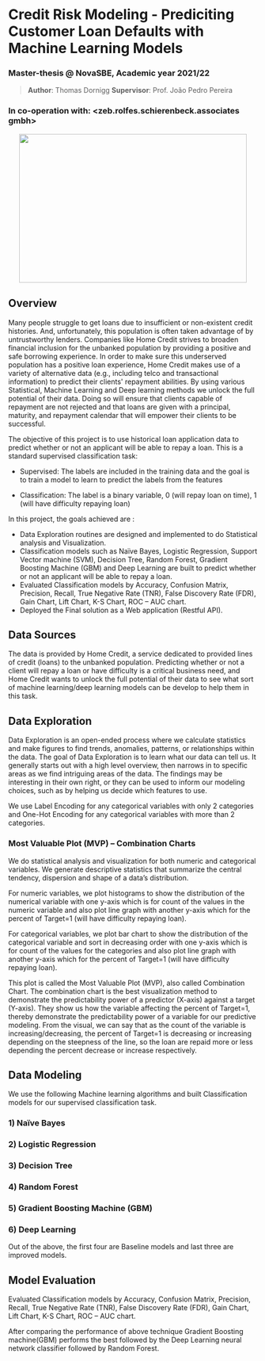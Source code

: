 # Credit Risk Modeling - Prediciting Customer Loan Defaults with Machine Learning Models
### Master-thesis @ NovaSBE, Academic year 2021/22
> **Author**: Thomas Dornigg
> **Supervisor**: Prof. João Pedro Pereira

### In co-operation with: <zeb.rolfes.schierenbeck.associates gmbh>

<p align="center">
  <img width="460" height="300" src="https://upload.wikimedia.org/wikipedia/commons/b/b2/Zeb.rolfes.schierenbeck.associates_Logo.svg">
</p>



## Overview
Many people struggle to get loans due to insufficient or non-existent credit histories. And, unfortunately, this population is often taken advantage of by untrustworthy lenders. Companies like Home Credit strives to broaden financial inclusion for the unbanked population by providing a positive and safe borrowing experience. In order to make sure this underserved population has a positive loan experience, Home Credit makes use of a variety of alternative data (e.g., including telco and transactional information) to predict their clients' repayment abilities. By using various Statistical, Machine Learning  and Deep learning methods we unlock the full potential of their data. Doing so will ensure that clients capable of repayment are not rejected and that loans are given with a principal, maturity, and repayment calendar that will empower their clients to be successful. 

The objective of this project is to use historical loan application data to predict whether or not an applicant will be able to repay a loan. This is a standard supervised classification task:

- Supervised: The labels are included in the training data and the goal is to train a model to learn to predict the labels from the features

- Classification: The label is a binary variable, 0 (will repay loan on time), 1 (will have difficulty repaying loan)

In this project, the goals achieved are :
- Data Exploration routines are designed and implemented to do Statistical analysis and Visualization.
- Classification models such as Naïve Bayes, Logistic Regression, Support Vector machine (SVM), Decision Tree, Random Forest, Gradient Boosting Machine (GBM) and Deep Learning are built to predict whether or not an applicant will be able to repay a loan. 
- Evaluated Classification models by Accuracy, Confusion Matrix, Precision, Recall, True Negative Rate (TNR), False Discovery Rate (FDR), Gain Chart, Lift Chart, K-S Chart, ROC – AUC chart.
- Deployed the Final solution as a Web application (Restful API).

## Data Sources
The data is provided by Home Credit, a service dedicated to provided lines of credit (loans) to the unbanked population. Predicting whether or not a client will repay a loan or have difficulty is a critical business need, and Home Credit wants to unlock the full potential of their data to see what sort of machine learning/deep learning models can be develop to help them in this task.

## Data Exploration
Data Exploration is an open-ended process where we calculate statistics and make figures to find trends, anomalies, patterns, or relationships within the data. The goal of Data Exploration is to learn what our data can tell us. It generally starts out with a high level overview, then narrows in to specific areas as we find intriguing areas of the data. The findings may be interesting in their own right, or they can be used to inform our modeling choices, such as by helping us decide which features to use.

We use Label Encoding for any categorical variables with only 2 categories and One-Hot Encoding for any categorical variables with more than 2 categories.

### Most Valuable Plot (MVP) – Combination Charts
We do statistical analysis and visualization for both numeric and categorical variables. We generate descriptive statistics that summarize the central tendency, dispersion and shape of a data’s distribution. 

For numeric variables, we plot histograms to show the distribution of the numerical variable with one y-axis which is for count of the values in the numeric variable and also plot line graph with another y-axis which for the percent of Target=1 (will have difficulty repaying loan).

For categorical variables, we plot bar chart to show the distribution of the categorical variable and sort in decreasing order with one y-axis which is for count of the values for the categories and also plot line graph with another y-axis which for the percent of Target=1 (will have difficulty repaying loan). 

This plot is called the Most Valuable Plot (MVP), also called Combination Chart. The combination chart is the best visualization method to demonstrate the predictability power of a predictor (X-axis) against a target (Y-axis). They show us how the variable affecting the percent of Target=1, thereby demonstrate the predictability power of a variable for our predictive modeling. From the visual, we can say that as the count of the variable is increasing/decreasing, the percent of Target=1 is decreasing or increasing depending on the steepness of the line, so the loan are repaid more or less depending the percent decrease or increase respectively.

## Data Modeling 
We use the following Machine learning algorithms and built Classification models for our supervised classification task.
### 1)	Naïve Bayes
### 2)	Logistic Regression
### 3)	Decision Tree
### 4)	Random Forest
### 5)	Gradient Boosting Machine (GBM)
### 6)	Deep Learning

Out of the above, the first four are Baseline models and last three are improved models.

## Model Evaluation 

Evaluated Classification models by Accuracy, Confusion Matrix, Precision, Recall, True Negative Rate (TNR), False Discovery Rate (FDR), Gain Chart, Lift Chart, K-S Chart, ROC – AUC chart.

After comparing the performance of above technique Gradient Boosting machine(GBM) performs the best followed by the Deep Learning neural network classifier followed by Random Forest.
